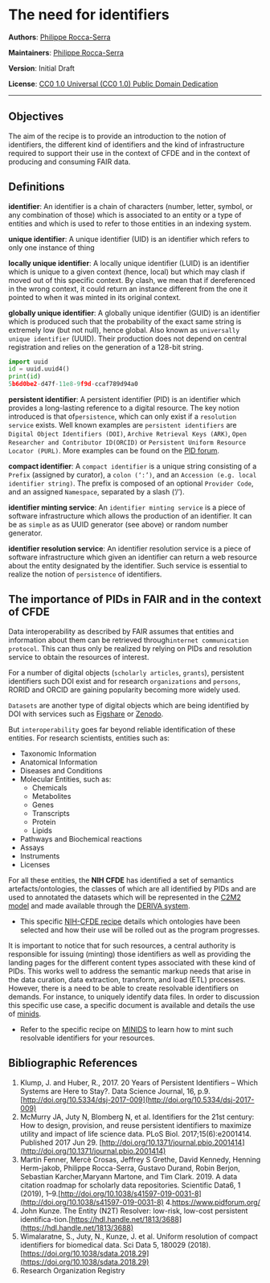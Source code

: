 # The need for identifiers

**Authors**: [Philippe Rocca-Serra](https://orcid.org/0000-0001-9853-5668)

**Maintainers**: [Philippe Rocca-Serra](https://orcid.org/0000-0001-9853-5668)

**Version**: Initial Draft

**License**: [CC0 1.0 Universal (CC0 1.0) Public Domain Dedication](https://creativecommons.org/publicdomain/zero/1.0/deed.en)

---

## Objectives

The aim of the recipe is to provide an introduction to the notion of identifiers, the different kind of identifiers and the kind of infrastructure required to support their use in the context of CFDE and in the context of producing and consuming FAIR data.


## Definitions

**identifier**: An identifier is a chain of characters (number, letter, symbol, or any combination of those) which is associated to an entity or a type of entities and which is used to refer to those entities in an indexing system.

**unique identifier**: A unique identifier (UID) is an identifier which  refers to only one instance of thing 

**locally unique identifier**: A locally unique identifier (LUID) is an  identifier which is unique to a given context (hence, local) but which may clash if moved out of this specific context. By clash, we mean that if dereferenced in the wrong context, it could return an instance different from the one it pointed to when it was minted in its original context.

**globally unique identifier**: A globally unique identifier  (GUID) is an identifier which is produced such that the probability of the exact same string is extremely low (but not null), hence global. Also known as `universally unique identifier` (UUID). Their production does not depend on central registration and relies on the generation of a 128-bit string.

```python
import uuid
id = uuid.uuid4() 
print(id)
5b6d0be2-d47f-11e8-9f9d-ccaf789d94a0
```

**persistent identifier**: A persistent identifier (PID) is an identifier which provides a long-lasting reference to a digital resource. The key notion introduced is that of`persistence`, which can only exist if a `resolution service` exists. Well known examples are `persistent identifiers` are `Digital Object Identifiers (DOI)`, `Archive Retrieval Keys (ARK)`, `Open Researcher and Contributor ID(ORCID)` or `Persistent Uniform Resource Locator (PURL)`. More examples can be found on the [PID forum](https://www.pidforum.org/).

**compact identifier**: A `compact identifier` is a unique string consisting of a `Prefix` (assigned by curator), a `colon (‘:’)`, and an `Accession (e.g. local identifier string)`. The prefix is composed of an optional `Provider Code`, and an assigned `Namespace`, separated by a slash (‘/’).

**identifier minting service**: An `identifier minting service` is a piece of software infrastructure which allows the production of an identifier. It can be as `simple` as as UUID generator (see above) or random number generator.

**identifier resolution service**: An identifier resolution service is a piece of software infrastructure which given an identifier can return a web resource about the entity designated by the identifier. Such service is essential to realize the notion of `persistence` of identifiers.


    
## The importance of PIDs in FAIR and in the context of CFDE

Data interoperability as described by FAIR assumes that entities and information about them can be retrieved through`internet communication protocol`. This can thus only be realized by relying on PIDs and resolution service to obtain the resources of interest.

For a number of digital objects (`scholarly articles`, `grants`), persistent identifiers such DOI exist and for research `organizations` and `persons`, RORID and ORCID are gaining popularity becoming more widely used.

`Datasets` are another type of digital objects which are being identified by DOI with services such as [Figshare](https://figshare.com/) or [Zenodo](https://zenodo.org).

But `interoperability` goes far beyond reliable identification of these entities. For research scientists, entities such as:  
* Taxonomic Information
* Anatomical Information
* Diseases and Conditions
* Molecular Entities, such as:
    - Chemicals
    - Metabolites
    - Genes
    - Transcripts
    - Protein
    - Lipids
* Pathways and Biochemical reactions
* Assays
* Instruments
* Licenses

For all these entities, the **NIH CFDE** has identified a set of semantics artefacts/ontologies, the classes of which are all identified by PIDs and are used to annotated the datasets which will be represented in the [C2M2 model](https://www.nih-cfde.org/product/cfde-c2m2/) and made available through the [DERIVA system](http://isrd.isi.edu/deriva/).

* This specific [NIH-CFDE recipe](../Semantics/cfde-terminologies.md) details which ontologies have been selected and how their use will be rolled out as the program progresses.

It is important to notice that for such resources, a central authority is responsible for issuing (minting) those identifiers as well as providing the landing pages for the different content types associated with these kind of PIDs.
This works well to address the semantic markup needs that arise in the data curation, data extraction, transform, and load (ETL) processes. However, there is a need to be able to create resolvable identifiers on demands. For instance, to uniquely identify data files. In order to discussion this specific use case, a specific document is available and details the use of [minids](https://fair-research.org/).

* Refer to the specific recipe on [MINIDS](./minids.md) to learn how to mint such resolvable identifiers for your resources.




## Bibliographic References

1. Klump, J. and Huber, R., 2017. 20 Years of Persistent Identifiers – Which Systems are Here to Stay?. Data Science Journal, 16, p.9. [http://doi.org/10.5334/dsj-2017-009](http://doi.org/10.5334/dsj-2017-009)
2. McMurry JA, Juty N, Blomberg N, et al. Identifiers for the 21st century: How to design, provision, and reuse persistent identifiers to maximize utility and impact of life science data. PLoS Biol. 2017;15(6):e2001414. Published 2017 Jun 29. [http://doi.org/10.1371/journal.pbio.2001414](http://doi.org/10.1371/journal.pbio.2001414)
3. Martin Fenner, Mercè Crosas, Jeffrey S Grethe, David Kennedy, Henning Herm-jakob, Philippe Rocca-Serra, Gustavo Durand, Robin Berjon, Sebastian Karcher,Maryann Martone, and Tim Clark. 2019. A data citation roadmap for scholarly data repositories. Scientific Data6, 1 (2019), 1–9.[http://doi.org/10.1038/s41597-019-0031-8](http://doi.org/10.1038/s41597-019-0031-8)
4.https://www.pidforum.org/
5. John Kunze. The Entity (N2T) Resolver: low-risk, low-cost persistent identifica-tion.[https://hdl.handle.net/1813/3688](https://hdl.handle.net/1813/3688)
6. Wimalaratne, S., Juty, N., Kunze, J. et al. Uniform resolution of compact identifiers for biomedical data. Sci Data 5, 180029 (2018). [https://doi.org/10.1038/sdata.2018.29](https://doi.org/10.1038/sdata.2018.29)
7. Research Organization Registry
